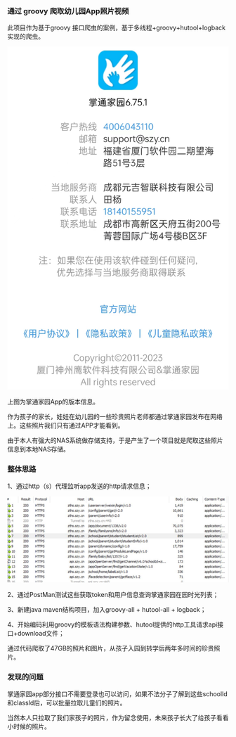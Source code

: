 ### 通过 groovy 爬取幼儿园App照片视频

此项目作为基于groovy 接口爬虫的案例，基于多线程+groovy+hutool+logback实现的爬虫。

![](images/5a5accf0456ee4758a5ae4d58a91ac6.jpg)

上图为掌通家园App的版本信息。


作为孩子的家长，娃娃在幼儿园的一些珍贵照片老师都通过掌通家园发布在网络上。这些照片我们只有通过APP才能看到。

由于本人有强大的NAS系统做存储支持，于是产生了一个项目就是爬取这些照片信息到本地NAS存储。

### 整体思路

1、通过http（s）代理监听app发送的http请求信息；

![](images/20230127195922.jpg)

2、通过PostMan测试这些获取token和用户信息查询掌通家园在园时光列表；


3、新建java maven结构项目，加入groovy-all + hutool-all + logback；


4、开始编码利用groovy的模板语法构建参数、hutool提供的http工具请求api接口+download文件；


通过代码爬取了47GB的照片和图片，从孩子入园到转学后两年多时间的珍贵照片。

### 发现的问题

掌通家园app部分接口不需要登录也可以访问，如果不法分子了解到这些schoolId和classId后，可以批量拉取儿童们的照片。

当然本人只拉取了我们家孩子的照片，作为留念使用，未来孩子长大了给孩子看看小时候的照片。



